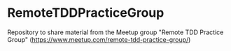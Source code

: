 # RemoteTDDPracticeGroup
Repository to share material from the Meetup group "Remote TDD Practice Group" (https://www.meetup.com/remote-tdd-practice-group/)
